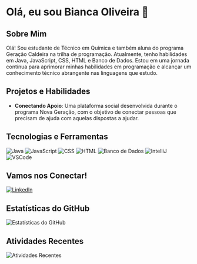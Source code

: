 # Olá, eu sou Bianca Oliveira 👋



## Sobre Mim
Olá! Sou estudante de Técnico em Química e também aluna do programa Geração Caldeira na trilha de programação. Atualmente, tenho habilidades em Java, JavaScript, CSS, HTML e Banco de Dados. Estou em uma jornada contínua para aprimorar minhas habilidades em programação e alcançar um conhecimento técnico abrangente nas linguagens que estudo.


## Projetos e Habilidades
- **Conectando Apoio**: Uma plataforma social desenvolvida durante o programa Nova Geração, com o objetivo de conectar pessoas que precisam de ajuda com aquelas dispostas a ajudar.

## Tecnologias e Ferramentas
![Java](Link_do_ícone_Java) ![JavaScript](Link_do_ícone_JavaScript)
![CSS](Link_do_ícone_CSS) ![HTML](Link_do_ícone_HTML)
![Banco de Dados](Link_do_ícone_Banco_de_Dados) ![IntelliJ](Link_do_ícone_IntelliJ) ![VSCode](Link_do_ícone_VSCode)


## Vamos nos Conectar!
[![LinkedIn](Link_do_ícone_LinkedIn)](https://www.linkedin.com/in/bianca-oliveira-500937226/)


## Estatísticas do GitHub
![Estatísticas do GitHub](Link_para_o_badge_ou_gráfico_de_estatísticas_do_GitHub)

## Atividades Recentes
![Atividades Recentes](Link_para_o_badge_ou_gráfico_de_atividades_recentes)
